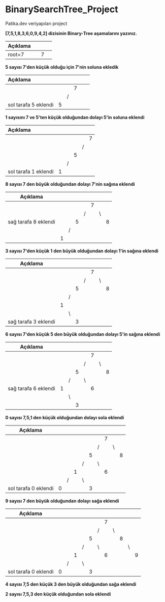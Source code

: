 # BinarySearchTree_Project
Patika.dev veriyapıları project

**[7,5,1,8,3,6,0,9,4,2] dizisinin Binary-Tree aşamalarını yazınız.**  

| Açıklama |      |      |      |
| -------- | :--: | :--: | ---- |
| root=7   |      |  7   |      |
          
**5 sayısı 7'den küçük olduğu için 7'nin soluna ekledik**

| Açıklama             |      |      |      |      |      |
| :------------------- | :--: | :--: | :--: | ---- | ---- |
|                      |      |      |  7   |      |      |
|                      |      |  /   |      |      |      |
| sol tarafa 5 eklendi |  5   |      |      |      |      |

**1 sayısını 7 ve 5'ten küçük olduğundan dolayı 5'in soluna eklendi**

| Açıklama             |      |      |      |      |      |
| :------------------- | :--: | :--: | :--: | :--: | :--: |
|                      |      |      |      |      |  7   |
|                      |      |      |      |  /   |      |
|                      |      |      |  5   |      |      |
|                      |      |  /   |      |      |      |
| sol tarafa 1 eklendi |  1   |      |      |      |      |

**8 sayısı 7 den büyük olduğundan dolayı 7'nin sağına eklendi**

| Açıklama             |      |      |      |      |      |      |      |
| -------------------- | :--: | :--: | :--: | :--: | :--: | :--: | :--: |
|                      |      |      |      |      |  7   |      |      |
|                      |      |      |      |  /   |      |  \   |      |
| sağ tarafa 8 eklendi |      |      |  5   |      |      |      |  8   |
|                      |      |  /   |      |      |      |      |      |
|                      |  1   |      |      |      |      |      |      |

**3 sayısı 7'den küçük 1 den büyük olduğundan dolayı 1'in sağına eklendi**


| Açıklama             |      |      |      |      |      |      |      |
| -------------------- | :--: | ---- | ---- | :--: | :--: | :--: | :--: |
|                      |      |      |      |      |  7   |      |      |
|                      |      |      |      |  /   |      |  \   |      |
|                      |      |      | 5    |      |      |      |  8   |
|                      |      | /    |      |      |      |      |      |
|                      |  1   |      |      |      |      |      |      |
|                      |      | \    |      |      |      |      |      |
| sağ tarafa 3 eklendi |      |      | 3    |      |      |      |      


**6 sayısı 7'den küçük 5 den büyük olduğundan dolayı 5'in sağına eklendi**

| Açıklama             |      |      |      |      |      |      |      |
| -------------------- | :--: | :--: | :--: | :--: | :--: | :--: | :--: |
|                      |      |      |      |      |  7   |      |      |
|                      |      |      |      |  /   |      |  \   |      |
|                      |      |      |  5   |      |      |      |  8   |
|                      |      |  /   |      |  \   |      |      |      |
| sağ tarafa 6 eklendi |  1   |      |      |      |  6   |      |      |
|                      |      |  \   |      |      |      |      |      |
|                      |      |      |  3   |      |      |      |      |



**0 sayısı 7,5,1 den küçük olduğundan dolayı sola eklendi**

| Açıklama             |      |      |      |      |      |      |      |      |      |
| -------------------- | :--: | :--: | :--: | :--: | :--: | :--: | :--: | :--: | :--: |
|                      |      |      |      |      |      |      |  7   |      |      |
|                      |      |      |      |      |      |  /   |      |  \   |      |
|                      |      |      |      |      |  5   |      |      |      |  8   |
|                      |      |      |      |  /   |      |  \   |      |      |      |
|                      |      |      |  1   |      |      |      |  6   |      |      |
|                      |      |  /   |      |  \   |      |      |      |      |      |
| sol tarafa 0 eklendi |  0   |      |      |      |  3   |      |      |      |      |



**9 sayısı 7 den büyük olduğundan dolayı sağa eklendi**

| Açıklama             |      |      |      |      |      |      |      |      |      |      |      |
| -------------------- | :--: | :--: | :--: | :--: | :--: | :--: | :--: | :--: | :--: | :--: | :--: |
|                      |      |      |      |      |      |      |  7   |      |      |      |      |
|                      |      |      |      |      |      |  /   |      |  \   |      |      |      |
|                      |      |      |      |      |  5   |      |      |      |  8   |      |      |
|                      |      |      |      |  /   |      |  \   |      |      |      |  \   |      |
|                      |      |      |  1   |      |      |      |  6   |      |      |      |  9   |
|                      |      |  /   |      |  \   |      |      |      |      |      |      |      |
| sol tarafa 0 eklendi |  0   |      |      |      |  3   |      |      |      |      |      |      |


**4 sayısı 7,5 den küçük 3 den büyük olduğundan sağa eklendi**



**2 sayısı 7,5,3 den küçük olduğundan sola eklendi**



